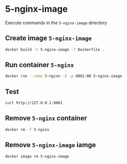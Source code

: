 # 5-nginx-image

Execute commands in the `5-nginx-image` directory

## Create image `5-nginx-image`

```bash
docker build -t 5-nginx-image -f Dockerfile .
```

## Run container `5-nginx`

```bash
docker run --name 5-nginx -d -p 8081:80 5-nginx-image
```

## Test

```bash
curl http://127.0.0.1:8081
```

## Remove `5-nginx` container

```bash
docker rm -f 5-nginx
```

## Remove `5-nginx-image` iamge

```bash
docker image rm 5-nginx-image
```

